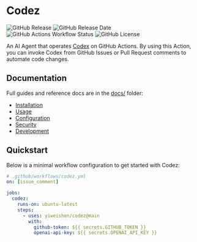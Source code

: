 # Codez

![GitHub Release](https://img.shields.io/github/v/release/YiweiShen/codez) ![GitHub Release Date](https://img.shields.io/github/release-date/YiweiShen/codez) ![GitHub Actions Workflow Status](https://img.shields.io/github/actions/workflow/status/YiweiShen/codez/build-and-push.yml) ![GitHub License](https://img.shields.io/github/license/YiweiShen/codez)

An AI Agent that operates [Codex](https://github.com/openai/codex) on GitHub Actions. By using this Action, you can invoke Codex from GitHub Issues or Pull Request comments to automate code changes.

## Documentation

Full guides and reference docs are in the [docs/](docs) folder:

- [Installation](docs/installation.md)
- [Usage](docs/usage.md)
- [Configuration](docs/configuration.md)
- [Security](docs/security.md)
- [Development](docs/developing.md)

## Quickstart

Below is a minimal workflow configuration to get started with Codez:

```yaml
# .github/workflows/codez.yml
on: [issue_comment]

jobs:
  codez:
    runs-on: ubuntu-latest
    steps:
      - uses: yiweishen/codez@main
        with:
          github-token: ${{ secrets.GITHUB_TOKEN }}
          openai-api-key: ${{ secrets.OPENAI_API_KEY }}
```
